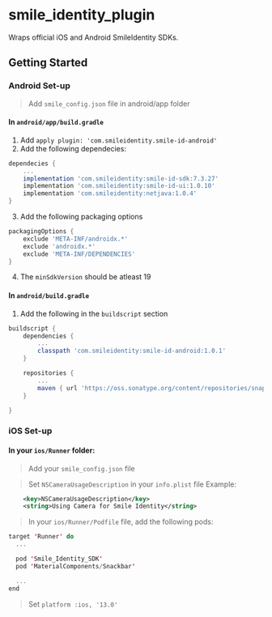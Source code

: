 # smile_identity_plugin

Wraps official iOS and Android SmileIdentity SDKs.

## Getting Started

### Android Set-up

> Add `smile_config.json` file in android/app folder

#### In `android/app/build.gradle`

1. Add `apply plugin: 'com.smileidentity.smile-id-android'`
2. Add the following dependecies:

```gradle
dependecies {
    ...
    implementation 'com.smileidentity:smile-id-sdk:7.3.27'
    implementation 'com.smileidentity:smile-id-ui:1.0.10'
    implementation 'com.smileidentity:netjava:1.0.4'
}
```

3. Add the following packaging options

```gradle
packagingOptions {
    exclude 'META-INF/androidx.*'
    exclude 'androidx.*'
    exclude 'META-INF/DEPENDENCIES'
}
```

4. The `minSdkVersion` should be atleast 19

#### In `android/build.gradle`

1. Add the following in the `buildscript` section

```gradle
buildscript {
    dependencies {
        ...
        classpath 'com.smileidentity:smile-id-android:1.0.1'
    }

    repositories {
        ...
        maven { url 'https://oss.sonatype.org/content/repositories/snapshots' }
    }

}
```

### iOS Set-up

#### In your `ios/Runner` folder:

> Add your `smile_config.json` file

> Set `NSCameraUsageDescription` in your `info.plist` file
> Example:

```xml
	<key>NSCameraUsageDescription</key>
	<string>Using Camera for Smile Identity</string>
```

> In your `ios/Runner/Podfile` file, add the following pods:

```Swift
target 'Runner' do
  ...

  pod 'Smile_Identity_SDK'
  pod 'MaterialComponents/Snackbar'

  ...
end

```

> Set `platform :ios, '13.0'`
